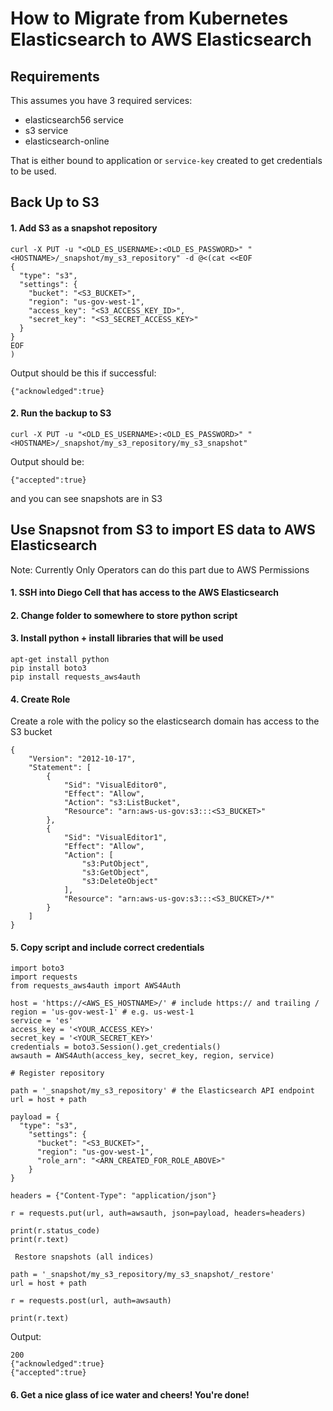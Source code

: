 # How to Migrate from Kubernetes Elasticsearch to AWS Elasticsearch
## Requirements
This assumes you have 3 required services:
* elasticsearch56 service
* s3 service
* elasticsearch-online

That is either bound to application or `service-key` created to get credentials to be used.


## Back Up to S3
#### 1. Add S3 as a snapshot repository
```
curl -X PUT -u "<OLD_ES_USERNAME>:<OLD_ES_PASSWORD>" "<HOSTNAME>/_snapshot/my_s3_repository" -d @<(cat <<EOF
{
  "type": "s3",
  "settings": {
    "bucket": "<S3_BUCKET>",
    "region": "us-gov-west-1",
    "access_key": "<S3_ACCESS_KEY_ID>",
    "secret_key": "<S3_SECRET_ACCESS_KEY>"
  }
}
EOF
)
```
Output should be this if successful:
```
{"acknowledged":true}
```

#### 2. Run the backup to S3
```
curl -X PUT -u "<OLD_ES_USERNAME>:<OLD_ES_PASSWORD>" "<HOSTNAME>/_snapshot/my_s3_repository/my_s3_snapshot"
```
Output should be:
```
{"accepted":true}
```

and you can see snapshots are in S3

## Use Snapsnot from S3 to import ES data to AWS Elasticsearch
Note: Currently Only Operators can do this part due to AWS Permissions
#### 1. SSH into Diego Cell that has access to the AWS Elasticsearch
#### 2. Change folder to somewhere to store python script
#### 3. Install python + install libraries that will be used
```
apt-get install python
pip install boto3
pip install requests_aws4auth
```

#### 4. Create Role
Create a role with the policy so the elasticsearch domain has access to the S3 bucket
```
{
    "Version": "2012-10-17",
    "Statement": [
        {
            "Sid": "VisualEditor0",
            "Effect": "Allow",
            "Action": "s3:ListBucket",
            "Resource": "arn:aws-us-gov:s3:::<S3_BUCKET>"
        },
        {
            "Sid": "VisualEditor1",
            "Effect": "Allow",
            "Action": [
                "s3:PutObject",
                "s3:GetObject",
                "s3:DeleteObject"
            ],
            "Resource": "arn:aws-us-gov:s3:::<S3_BUCKET>/*"
        }
    ]
}
```

#### 5. Copy script and include correct credentials
```
import boto3
import requests
from requests_aws4auth import AWS4Auth

host = 'https://<AWS_ES_HOSTNAME>/' # include https:// and trailing /
region = 'us-gov-west-1' # e.g. us-west-1
service = 'es'
access_key = '<YOUR_ACCESS_KEY>'
secret_key = '<YOUR_SECRET_KEY>'
credentials = boto3.Session().get_credentials()
awsauth = AWS4Auth(access_key, secret_key, region, service)

# Register repository

path = '_snapshot/my_s3_repository' # the Elasticsearch API endpoint
url = host + path

payload = {
  "type": "s3",
    "settings": {
      "bucket": "<S3_BUCKET>",
      "region": "us-gov-west-1",
      "role_arn": "<ARN_CREATED_FOR_ROLE_ABOVE>"
    }
}

headers = {"Content-Type": "application/json"}

r = requests.put(url, auth=awsauth, json=payload, headers=headers)

print(r.status_code)
print(r.text)

 Restore snapshots (all indices)

path = '_snapshot/my_s3_repository/my_s3_snapshot/_restore'
url = host + path

r = requests.post(url, auth=awsauth)

print(r.text)
```

Output:
```
200
{"acknowledged":true}
{"accepted":true}
```

#### 6. Get a nice glass of ice water and cheers! You're done!